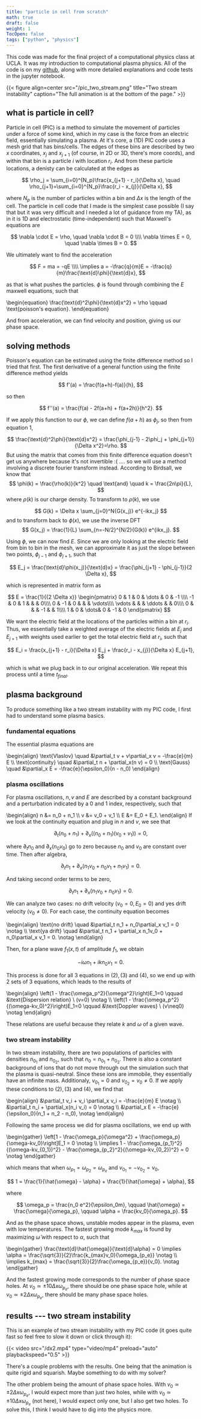 ```yaml
---
title: "particle in cell from scratch"
math: true
draft: false
weight: 1
TocOpen: false
tags: ["python", "physics"]
---
```


This code was made for the final project of a computational physics class at
UCLA. It was my introduction to computational plasma physics. <!--more-->
All of the code is on my 
[github](https://github.com/kianorr/PIC_from_scratch), along with more detailed
explanations and code tests in the jupyter notebook.

{{< figure align=center src="/pic_two_stream.png" title="Two stream instability" caption="The full animation is at the bottom of the page." >}}


## what is particle in cell?
Particle in cell (PIC) is a method to simulate the movement of particles under a force of some kind, 
which in my case is the force from an electric field, essentially simulating a plasma. At it's core, a (1D) PIC code uses a mesh grid that has bins/cells. 
The edges of these bins are described by two $x$ coordinates, $x_j$ and $x_{j+1}$ (of course, in 2D or 3D, there's more coords), and within that bin is a particle $i$ with location $r_i$. 
And from these particle locations, a denisty can be calculated at the edges as 

$$
\rho_j = \sum_{i=0}^{N_p}\frac{x_{j+1} - r_i}{\Delta x}, \quad \rho_{j+1}=\sum_{i=0}^{N_p}\frac{r_i - x_{j}}{\Delta x},
$$

where $N_p$ is the number of particles within a bin and $\Delta x$ is the length of the cell. The particle in cell code that I made is the simplest case possible (I say that but it was very difficult and I needed a lot of guidance from my TA), as in it is 1D and electrostatic (time-independent) such that Maxwell's equations are

$$
\nabla \cdot E = \rho, \quad \nabla \cdot B = 0 
\\\\
\nabla \times E = 0, \quad \nabla \times B = 0.
$$

We ultimately want to find the acceleration

$$
F = ma = -qE
\\\\
\implies a = -\frac{q}{m}E = -\frac{q}{m}\frac{\text{d}\phi}{\text{d}x},
$$

as that is what pushes the particles. $\phi$ is found through combining the $E$
maxwell equations, such that

\begin{equation}
\frac{\text{d}^2\phi}{\text{d}x^2} = \rho \qquad \text{poisson's equation}.
\end{equation}

And from acceleration, we can find velocity and position, giving us 
our phase space.

## solving methods
Poisson's equation can be estimated using the finite difference method so I
tried that first. The first derivative of a general function using the finite
difference method yields

$$
f'(a) = \frac{f(a+h)-f(a)}{h},
$$

so then

$$
f''(a) = \frac{f(a) - 2f(a+h) + f(a+2h)}{h^2}.
$$

If we apply this function to our $\phi$, we can define $f(a+h)$ as $\phi_j$, so then from equation $1$,

$$
\frac{\text{d}^2\phi}{\text{d}x^2} = \frac{\phi_{j-1} - 2\phi_j + \phi_{j+1}}{\Delta x^2}=\rho.
$$
But using the matrix that comes from this finite difference equation doesn't
get us anywhere because it's not invertible :( .... so we will use a 
method involving a discrete fourier transform instead. According to 
Birdsall, we know that
$$
\phi(k) = \frac{\rho(k)}{k^2} \quad \text{and} \quad k = \frac{2n\pi}{L},
$$
where $\rho(k)$ is our charge density. To transform to $\rho(k)$, we use

$$
G(k) = \Delta x \sum_{j=0}^N{G(x_j)} e^{-ikx_j}
$$
and to transform back to $\phi(x)$, we use the inverse DFT
$$
G(x_j) = \frac{1}{L} \sum_{n=-N/2}^{N/2}{G(k)} e^{ikx_j}.
$$

Using $\phi$, we can now find $E$. Since we are only looking at the electric field from bin to bin in the mesh, we can approximate it as just the slope between two points, $\phi_{j-1}$ and $\phi_{j+1}$, such that

$$
E_j = \frac{\text{d}\phi(x_j)}{\text{d}x} = \frac{\phi_{j+1} - \phi_{j-1}}{2 \Delta x},
$$

which is represented in matrix form as

$$
E = \frac{1}{{2 \Delta x}}
\begin{pmatrix}
0 & 1 & 0 & \dots & 0 & -1 \\\\
-1 & 0 & 1 &  & & 0\\\\
0 & -1 & 0 &  &  &  \vdots\\\\
\vdots  &   & &  \ddots & & 0\\\\
0 &  & & -1 &  & 1\\\\
1 & 0 & \dots& 0 & -1 & 0
\end{pmatrix}
$$

We want the electric field at the locations of the particles within a 
bin at $r_i$. Thus, we essentially take a weighted average of the 
electric fields at $E_j$ and $E_{j+1}$ with weights used earlier to get
the total electric field at $r_i$, such that

$$
E_i = \frac{x_{j+1} - r_i}{\Delta x} E_j + \frac{r_i - x_{j}}{\Delta x} E_{j+1},
$$

which is what we plug back in to our original acceleration. 
We repeat this process until a time $t_{final}$.

## plasma background
To produce something like a two stream instability with my PIC code, I first had to 
understand some plasma basics. 

### fundamental equations
The essential plasma equations are

\begin{align} 
    \text{Vlaslov} \quad &\partial_t v + v\partial_x v = -\frac{e}{m} E
    \\\\
    \text{continuity} \quad &\partial_t n + \partial_x(n v) = 0
    \\\\
    \text{Gauss} \quad &\partial_x E = -\frac{e}{\epsilon_0}(n - n_0)
\end{align}

### plasma oscillations
For plasma oscillations, $n, v$ and $E$ are described by a constant background and a perturbation indicated by a $0$ and $1$ index, respectively, such that

\begin{align}
n &= n_0 + n_1
\\\\
v &= v_0 + v_1
\\\\
E &= E_0 + E_1.
\end{align}
If we look at the continuity equation and plug in $n$ and $v$, we see that

$$
\partial_t (n_0 + n_1) + \partial_x((n_0 + n_1)(v_0 + v_1)) = 0,
$$

where $\partial_t n_0$ and $\partial_x(n_0v_0)$ go to zero because $n_0$ and $v_0$ are constant over time. Then after algebra,

$$
\partial_t n_1 + \partial_x(n_1v_0 + n_0v_1 + n_1v_1) = 0.
$$

And taking second order terms to be zero,

$$
\partial_t n_1 + \partial_x(n_1v_0 + n_0v_1) = 0.
$$

We can analyze two cases: no drift velocity ($v_0 = 0, E_0 = 0$) and yes drift velocity ($v_0 \neq 0$). For each case, the continuity equation becomes

\begin{align}
\text{no drift} \quad &\partial_t n_1 + n_0\partial_x v_1 = 0 \notag
\\\\
\text{ya drift} \quad &\partial_t n_1 + \partial_x n_1v_0 + n_0\partial_x v_1 = 0. \notag
\end{align}

Then, for a plane wave $f_1(x, t)$ of amplitude $f_1$, we obtain

$$
-i \omega n_1 + i k n_0 v_1 = 0.
$$

This process is done for all 3 equations in $(2), (3)$ and $(4)$, 
so we end up with 2 sets of 3 equations, which leads to the results of

\begin{align}
\left(1 - \frac{\omega_p^2}{\omega^2}\right)E_1=0 \qquad &\text{Dispersion relation} \ (v=0) \notag
\\\\
\left(1 - \frac{\omega_p^2}{(\omega-kv_0)^2}\right)E_1=0 \qquad &\text{Doppler waves} \ (v\neq0) \notag
\end{align}

These relations are useful because they relate $k$ and $\omega$ of a given wave.

### two stream instability
In two stream instability, there are two populations of particles with 
densities $n_{0_1}$ and $n_{0_2}$, such that $n_0 = n_{0_1} + n_{0_2}$. 
There is also a constant background of ions that do not move through out 
the simulation such that the plasma is quasi-neutral. 
Since these ions are immobile, they essentially have an infinite mass. 
Additionaly, $v_{0_1} = 0$ and $v_{0_2} = v_0 \neq 0$. 
If we apply these conditions to $(2), (3)$ and $(4)$, we find that

\begin{align} 
    &\partial_t v_i + v_i \partial_x v_i = -\frac{e}{m} E \notag
    \\\\
    &\partial_t n_i + \partial_x(n_i v_i) = 0 \notag
    \\\\
    &\partial_x E = -\frac{e}{\epsilon_0}(n_1 + n_2 - n_0), \notag
\end{align}

Following the same process we did for plasma oscillations, we end up with

\begin{gather}
\left[1 - \frac{\omega_p}{\omega^2} + \frac{\omega_p}{\omega-kv_0}\right]E_1 = 0 \notag
\\\\
\implies 1 - \frac{\omega_{p_1}^2}{(\omega-kv_{0_1})^2} - \frac{\omega_{p_2}^2}{(\omega-kv_{0_2})^2} = 0 \notag
\end{gather}

which means that when $\omega_{p_1}=\omega_{p_2}=\omega_{p_e}$ and 
$v_{0_1}=-v_{0_2}=v_0$,

$$
1 = \frac{1}{\hat{\omega} - \alpha} + \frac{1}{\hat{\omega} + \alpha},
$$

where

$$
\omega_p = \frac{n_0 e^2}{\epsilon_0m}, \qquad \hat{\omega} = \frac{\omega}{\omega_p}, \qquad \alpha = \frac{kv_0}{\omega_p}.
$$

And as the phase space shows, unstable modes appear in the plasma, 
even with low temperatures. The fastest growing mode $k_{max}$ is found by 
maximizing $\hat{\omega}$ with respect to $\alpha$, such that

\begin{gather}
\frac{\text{d}\hat{\omega}}{\text{d}\alpha} = 0
\implies \alpha = \frac{\sqrt{3}}{2}\frac{k_{max}v_0}{\omega_{p_e}} \notag
\\\\
\implies k_{max} = \frac{\sqrt{3}}{2}\frac{\omega_{p_e}}{v_0}. \notag
\end{gather}

And the fastest growing mode corresponds to the number of phase space holes.
At $v_0\simeq \pm 10 \Delta x \omega_{p_e}$, there should be one phase 
space hole, while at $v_0\simeq \pm 2\Delta x \omega_{p_e}$, there 
should be many phase space holes.

## results --- two stream instability
This is an example of two stream instability with my PIC code (it goes quite
fast so feel free to slow it down or click through it):

<!-- {{< video align=center src="/dx2.mp4" caption="A result of my PIC code. The full animation is at the bottom of the page." >}} -->
{{< video src="/dx2.mp4" type="video/mp4" preload="auto" playbackspeed="0.5" >}}

There's a couple problems with the results. One being that the animation is 
quite rigid and squarish. Maybe something to do with my solver?

The other problem being the amount of phase space holes.
With $v_0\simeq \pm 2 \Delta x \omega_{p_e}$, I would expect more than just
two holes, while with $v_0\simeq \pm 10 \Delta x \omega_{p_e}$ (not here), I would expect
only one, but I also get two holes. To solve this, I think I would have to
dig into the physics more.
